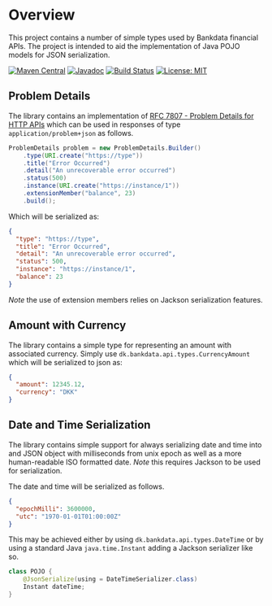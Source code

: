 # Overview

This project contains a number of simple types used by Bankdata financial APIs. The
project is intended to aid the implementation of Java POJO models for JSON 
serialization.

[![Maven Central](https://maven-badges.herokuapp.com/maven-central/dk.bankdata.api/types/badge.svg)](https://maven-badges.herokuapp.com/maven-central/dk.bankdata.api/types/)
[![Javadoc](https://javadoc.io/badge/dk.bankdata.api/types/badge.svg)](https://www.javadoc.io/doc/dk.bankdata.api/types)
[![Build Status](https://travis-ci.com/Bankdata/simple-types.svg?token=bX4Yimeh1d6wpdmqzc6H&branch=master)](https://travis-ci.com/Bankdata/simple-types)
[![License: MIT](https://img.shields.io/badge/License-MIT-yellow.svg)](https://opensource.org/licenses/MIT)

## Problem Details

The library contains an implementation of [RFC 7807 - Problem Details for HTTP APIs](https://tools.ietf.org/html/rfc7807) which
can be used in responses of type `application/problem+json` as follows.

```java
ProblemDetails problem = new ProblemDetails.Builder()
    .type(URI.create("https://type"))
    .title("Error Occurred")
    .detail("An unrecoverable error occurred")
    .status(500)
    .instance(URI.create("https://instance/1"))
    .extensionMember("balance", 23)
    .build();
```

Which will be serialized as:

```json
{
  "type": "https://type",
  "title": "Error Occurred",
  "detail": "An unrecoverable error occurred",
  "status": 500,
  "instance": "https://instance/1",
  "balance": 23
}
```

_Note_ the use of extension members relies on Jackson serialization features.

## Amount with Currency

The library contains a simple type for representing an amount with associated
currency. Simply use `dk.bankdata.api.types.CurrencyAmount` which will be serialized
to json as:
```json
{
  "amount": 12345.12,
  "currency": "DKK"
}
```

## Date and Time Serialization

The library contains simple support for always serializing date and time into
and JSON object with milliseconds from unix epoch as well as a more human-readable
ISO formatted date. _Note_ this requires Jackson to be used for serialization.

The date and time will be serialized as follows.

```json
{
  "epochMilli": 3600000,
  "utc": "1970-01-01T01:00:00Z"
}
```

This may be achieved either by using `dk.bankdata.api.types.DateTime` or by using
a standard Java `java.time.Instant` adding a Jackson serializer like so.

```java
class POJO {
    @JsonSerialize(using = DateTimeSerializer.class)
    Instant dateTime;
}
```
